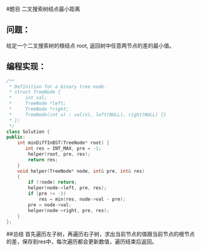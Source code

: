 #题目
二叉搜索树结点最小距离
## 问题： 
给定一个二叉搜索树的根结点 root, 返回树中任意两节点的差的最小值。
## 编程实现：
```C++
/**
 * Definition for a binary tree node.
 * struct TreeNode {
 *     int val;
 *     TreeNode *left;
 *     TreeNode *right;
 *     TreeNode(int x) : val(x), left(NULL), right(NULL) {}
 * };
 */
class Solution {
public:
    int minDiffInBST(TreeNode* root) {
       int res = INT_MAX, pre = -1;
        helper(root, pre, res);
        return res;
    }
    void helper(TreeNode* node, int& pre, int& res) 
    {
        if (!node) return;
        helper(node->left, pre, res);
        if (pre != -1) 
            res = min(res, node->val - pre);
        pre = node->val;
        helper(node->right, pre, res); 
    }
};
```
##总结
首先遍历左子树，再遍历右子树，求出当前节点的值跟当前节点的根节点的差，保存到res中，每次遍历都会更新数值，遍历结束后返回。